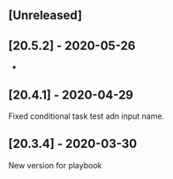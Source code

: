 ## [Unreleased]


## [20.5.2] - 2020-05-26
-

## [20.4.1] - 2020-04-29
Fixed conditional task test adn input name.


## [20.3.4] - 2020-03-30
New version for playbook